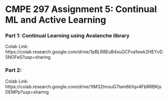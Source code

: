 <h1> CMPE 297 Assignment 5:  Continual ML and Active Learning  </h1>

<h3> Part 1: Continual Learning using Avalanche library </h3>
Colab Link: https://colab.research.google.com/drive/1pBLR8EuB4xuGCFva1ewk2HEYvD5NOFeS?usp=sharing

<h3> Part 2: </h3>
Colab Link: https://colab.research.google.com/drive/1tM32ImxuG7Iam6b1qv4FbRRBKjsDEMPp?usp=sharing
